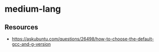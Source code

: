 # medium-lang

## Resources

* https://askubuntu.com/questions/26498/how-to-choose-the-default-gcc-and-g-version
